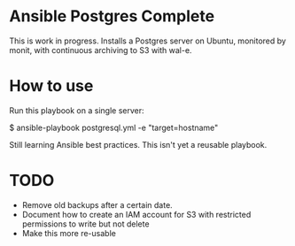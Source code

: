 # Ansible Postgres Complete

This is work in progress. Installs a Postgres server on Ubuntu, monitored by monit, with continuous archiving to S3 with wal-e.

# How to use

Run this playbook on a single server:

$ ansible-playbook postgresql.yml -e "target=hostname"

Still learning Ansible best practices. This isn't yet a reusable playbook.

# TODO

- Remove old backups after a certain date.
- Document how to create an IAM account for S3 with restricted permissions to write but not delete
- Make this more re-usable
